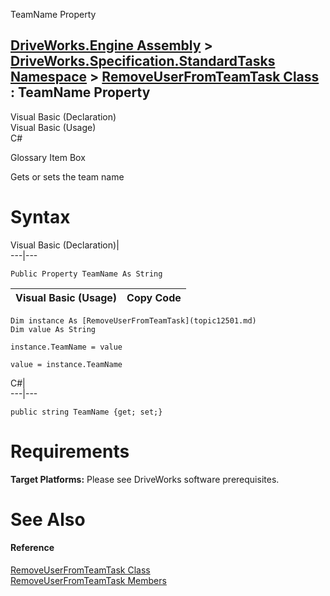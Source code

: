 TeamName Property   
  
[DriveWorks.Engine Assembly](topic2156.md) > [DriveWorks.Specification.StandardTasks Namespace](topic11896.md) > [RemoveUserFromTeamTask Class](topic12501.md) : TeamName Property  
---  
  
Visual Basic (Declaration)    
Visual Basic (Usage)    
C# 

Glossary Item Box

Gets or sets the team name 

# Syntax

Visual Basic (Declaration)|   
---|---  
      
    
    Public Property TeamName As String  
  
Visual Basic (Usage)| Copy Code  
---|---  
      
    
    Dim instance As [RemoveUserFromTeamTask](topic12501.md)
    Dim value As String
     
    instance.TeamName = value
     
    value = instance.TeamName  
  
C#|   
---|---  
      
    
    public string TeamName {get; set;}  
  
# Requirements

**Target Platforms:** Please see DriveWorks software prerequisites.

# See Also

#### Reference

[RemoveUserFromTeamTask Class](topic12501.md)   
[RemoveUserFromTeamTask Members](topic12502.md)


